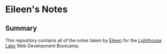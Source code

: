 # Eileen's Notes

## Summary

This repository contains all of the notes taken by [Eileen](https://github.com/eileenxue) for the [Lighthouse Labs](http://lighthouselabs.ca) Web Development Bootcamp.